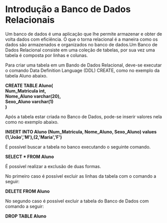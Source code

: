 # Introdução a Banco de Dados Relacionais

Um banco de dados é uma aplicação que lhe permite armazenar e obter de volta dados com eficiência. O que o torna relacional é a maneira como os dados são armazenados e organizados no banco de dados.Um Banco de Dados Relacional consiste em uma coleção de tabelas, por sua vez uma tabela é composta por linhas e colunas.

Para criar uma tabela em um Bando de Dados Relacional, deve-se executar o comando Data Definition Language (DDL) CREATE, como  no exemplo da tabela Aluno abaixo.  
  
**CREATE TABLE Aluno(**  
   **Num_Matricula int,**  
    **Nome_Aluno varchar(20),**  
    **Sexo_Aluno varchar(1)**  
**)**    

Após a tabela estar criada no Banco de Dados, pode-se inserir valores nela como no exemplo abaixo.  

**INSERT INTO Aluno (Num_Matricula, Nome_Aluno, Sexo_Aluno) values (1,'João','M'),(2,'Maria','F')**  

É possível buscar a tabela no banco executando o seguinte comando.  

**SELECT * FROM Aluno**  

É possível realizar a exclusão de duas formas.  

No primeiro caso é possível excluir as linhas da tabela com o comando a seguir:  

**DELETE FROM Aluno**  

No segundo caso é possível excluir a tabela do Banco de Dados com comando a seguir:  

**DROP TABLE Aluno**
